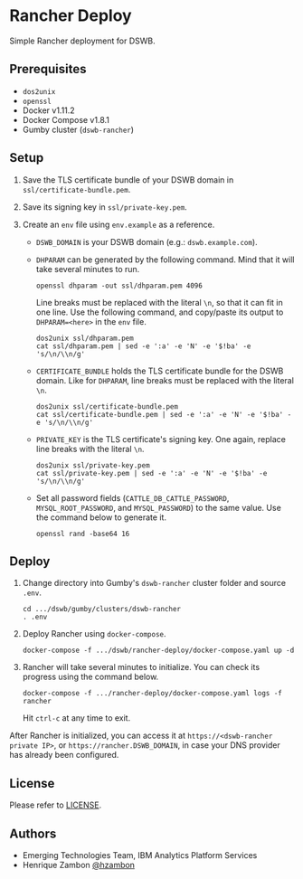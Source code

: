 # Rancher Deploy

Simple Rancher deployment for DSWB.

## Prerequisites

* `dos2unix`
* `openssl`
* Docker v1.11.2
* Docker Compose v1.8.1
* Gumby cluster (`dswb-rancher`)

## Setup

1.  Save the TLS certificate bundle of your DSWB domain in `ssl/certificate-bundle.pem`.

1.  Save its signing key in `ssl/private-key.pem`.

1.  Create an `env` file using `env.example` as a reference.

    * `DSWB_DOMAIN` is your DSWB domain (e.g.: `dswb.example.com`).

    * `DHPARAM` can be generated by the following command. Mind that it will take several minutes to run.

      ```shell
      openssl dhparam -out ssl/dhparam.pem 4096
      ```

      Line breaks must be replaced with the literal `\n`, so that it can fit in one line. Use the following command, and copy/paste its output to `DHPARAM=<here>` in the `env` file.

      ```shell
      dos2unix ssl/dhparam.pem
      cat ssl/dhparam.pem | sed -e ':a' -e 'N' -e '$!ba' -e 's/\n/\\n/g'
      ```

    * `CERTIFICATE_BUNDLE` holds the TLS certificate bundle for the DSWB domain. Like for `DHPARAM`, line breaks must be replaced with the literal `\n`.

      ```shell
      dos2unix ssl/certificate-bundle.pem
      cat ssl/certificate-bundle.pem | sed -e ':a' -e 'N' -e '$!ba' -e 's/\n/\\n/g'
      ```

    * `PRIVATE_KEY` is the TLS certificate's signing key. One again, replace line breaks with the literal `\n`.

      ```shell
      dos2unix ssl/private-key.pem
      cat ssl/private-key.pem | sed -e ':a' -e 'N' -e '$!ba' -e 's/\n/\\n/g'
      ```

    * Set all password fields (`CATTLE_DB_CATTLE_PASSWORD`, `MYSQL_ROOT_PASSWORD`, and `MYSQL_PASSWORD`) to the same value. Use the command below to generate it.

      ```shell
      openssl rand -base64 16
      ```

## Deploy

1.  Change directory into Gumby's `dswb-rancher` cluster folder and source `.env`.

    ```shell
    cd .../dswb/gumby/clusters/dswb-rancher
    . .env
    ```

1.  Deploy Rancher using `docker-compose`.

    ```shell
    docker-compose -f .../dswb/rancher-deploy/docker-compose.yaml up -d
    ```

1.  Rancher will take several minutes to initialize. You can check its progress using the command below.

    ```shell
    docker-compose -f .../rancher-deploy/docker-compose.yaml logs -f rancher
    ```

    Hit `ctrl-c` at any time to exit.

After Rancher is initialized, you can access it at `https://<dswb-rancher private IP>`, or `https://rancher.DSWB_DOMAIN`, in case your DNS provider has already been configured.

## License

Please refer to [LICENSE](LICENSE).

## Authors

* Emerging Technologies Team, IBM Analytics Platform Services
* Henrique Zambon [@hzambon](https://twitter.com/hzambon)
